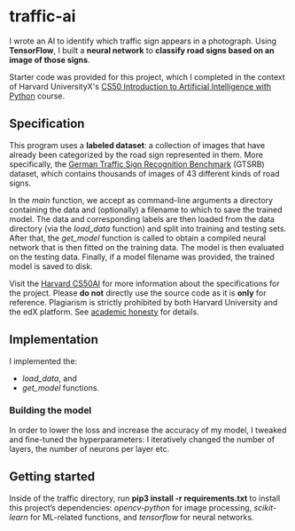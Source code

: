 # traffic-ai
I wrote an AI to identify which traffic sign appears in a photograph. Using **TensorFlow**, I built a **neural network** to **classify road signs based on an image of those signs**. 

Starter code was provided for this project, which I completed in the context of Harvard UniversityX's [CS50 Introduction to Artificial Intelligence with Python](https://cs50.harvard.edu/ai/2020/) course.

## Specification
This program uses a **labeled dataset**: a collection of images that have already been categorized by the road sign represented in them. More specifically, the [German Traffic Sign Recognition Benchmark](http://benchmark.ini.rub.de/?section=gtsrb&subsection=news) (GTSRB) dataset, which contains thousands of images of 43 different kinds of road signs.

In the *main* function, we accept as command-line arguments a directory containing the data and (optionally) a filename to which to save the trained model. The data and corresponding labels are then loaded from the data directory (via the *load_data* function) and split into training and testing sets. After that, the *get_model* function is called to obtain a compiled neural network that is then fitted on the training data. The model is then evaluated on the testing data. Finally, if a model filename was provided, the trained model is saved to disk.

Visit the [Harvard CS50AI]([https://cs50.harvard.edu/ai/2020/projects/0/tictactoe/](https://cs50.harvard.edu/ai/2020/projects/5/traffic/)) for more information about the specifications for the project. Please **do not** directly use the source code as it is **only** for reference. Plagiarism is strictly prohibited by both Harvard University and the edX platform. See [academic honesty](https://cs50.harvard.edu/ai/2020/honesty/) for details.

## Implementation

I implemented the:
- *load_data*, and 
- *get_model* 
functions.

### Building the model
In order to lower the loss and increase the accuracy of my model, I tweaked and fine-tuned the hyperparameters: I iteratively changed the number of layers, the number of neurons per layer etc.

## Getting started
Inside of the traffic directory, run **pip3 install -r requirements.txt** to install this project’s dependencies: *opencv-python* for image processing, *scikit-learn* for ML-related functions, and *tensorflow* for neural networks.

